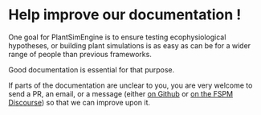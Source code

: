 # Help improve our documentation !

One goal for PlantSimEngine is to ensure testing ecophysiological hypotheses, or building plant simulations is as easy as can be for a wider range of people than previous frameworks.

Good documentation is essential for that purpose.

If parts of the documentation are unclear to you, you are very welcome to send a PR, an email, or a message (either [on Github](https://github.com/VirtualPlantLab/PlantSimEngine.jl/issues) or [on the FSPM Discourse](https://fspm.discourse.group/latest)) so that we can improve upon it.